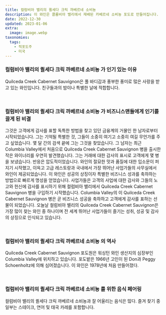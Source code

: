 ```yaml
---
title: 컬럼비아 밸리의 퀼세다 크릭 까베르네 소비뇽
description: 이 와인은 콜롬비아 밸리에서 재배된 카베르네 소비뇽 포도로 만들어집니다. 와인은 풍부하고 완전한 풍미와 함께 깊고 어두운 색을 띤다.
date: 2022-12-30
updated: 2023-01-06
extra:
  image: image.webp
taxonomies:
  tags: 
    - 적포도주
    - 미국
---
```



### 컬럼비아 밸리의 퀼세다 크릭 까베르네 소비뇽 가 인기 있는 이유

Quilceda Creek Cabernet Sauvignon은 풀 바디감과 풍부한 풍미로 많은 사랑을 받고 있는 와인입니다. 친구들과의 밤이나 특별한 날에 적합합니다.

&nbsp;  

### 컬럼비아 밸리의 퀼세다 크릭 까베르네 소비뇽 가 비즈니스맨들에게 인기를 끌게 된 비결

그것은 고객에게 감사를 표할 독특한 방법을 찾고 있던 금융계의 거물인 한 남자로부터 시작되었습니다. 그는 기억될 특별한 것, 그들이 소중히 여기고 소중히 여길 무언가를 주고 싶었습니다. 몇 달 간의 검색 끝에 그는 그것을 찾았습니다. 그 남자는 최근 Columbia Valley에서 처음으로 Quilceda Creek Cabernet Sauvignon 병을 출시한 작은 와이너리를 우연히 발견했습니다. 그는 거래에 대한 감사의 표시로 고객에게 몇 병을 보냈습니다. 반응은 압도적이었습니다. 와인의 절묘한 맛과 품질에 대한 입소문이 퍼지기 시작했고, 이윽고 고급 레스토랑과 국내에서 가장 뛰어난 사업가들의 사무실에서 와인이 제공되었습니다. 이 와인은 성공의 상징이자 특별한 비즈니스 성과를 축하하는 방법으로 빠르게 명성을 얻었습니다. 사업가들은 고객의 사업에 대한 감사와 그들의 노고와 헌신에 감사를 표시하기 위해 컬럼비아 밸리에서 Quilceda Creek Cabernet Sauvignon 병을 구입하기 시작했습니다. Columbia Valley의 이 Quilceda Creek Cabernet Sauvignon 병은 곧 비즈니스 성공을 축하하고 고객에게 감사를 표하는 선물이 되었습니다. 오늘날 컬럼비아 밸리의 Quilceda Creek Cabernet Sauvignon은 가장 많이 찾는 와인 중 하나이며 전 세계 뛰어난 사업가들이 즐기는 성취, 성공 및 감사의 상징으로 인식되고 있습니다.

&nbsp;  

### 컬럼비아 밸리의 퀼세다 크릭 까베르네 소비뇽 의 역사

Quilceda Creek Cabernet Sauvignon 포도원은 워싱턴 와인 생산지의 심장부인 Columbia Valley에 위치하고 있습니다. 포도밭은 1966년 고인이 된 Don과 Peggy Schoenholtz에 의해 심어졌습니다. 이 와인은 1978년에 처음 만들어졌다.

&nbsp;  

### 컬럼비아 밸리의 퀼세다 크릭 까베르네 소비뇽 를 위한 음식 페어링

컬럼비아 밸리의 퀼세다 크릭 까베르네 소비뇽과 잘 어울리는 음식은 많다. 즐겨 찾기 중 일부는 스테이크, 연어 및 태국 카레를 포함합니다.

&nbsp;  
